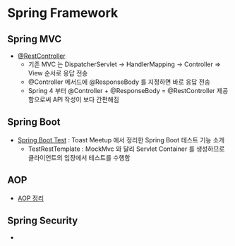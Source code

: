 # Spring Framework

## Spring MVC

* [@RestController](https://doublesprogramming.tistory.com/105)
  - 기존 MVC 는 DispatcherServlet -> HandlerMapping -> Controller => View 순서로 응답 전송
  - @Controller 메서드에 @ResponseBody 를 지정하면 바로 응답 전송
  - Spring 4 부터 @Controller + @ResponseBody = @RestController 제공함으로써 API 작성이 보다 간편해짐

## Spring Boot

* [Spring Boot Test](https://meetup.toast.com/posts/124) : Toast Meetup 에서 정리한 Spring Boot 테스트 기능 소개
  - TestRestTemplate : MockMvc 와 달리 Servlet Container 를 생성하므로 클라이언트의 입장에서 테스트를 수행함


## AOP

* [AOP 정리](https://addio3305.tistory.com/86)

## Spring Security

* 
